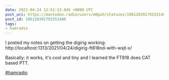 ```yaml
---
date: 2021-04-24 12:51:13.845 +0000 UTC
post_uri: https://mastodon.radio/users/m0puh/statuses/106120391793351486
post_id: 106120391793351486
tags:
- hamradio
---
```

I posted my notes on getting the digirig working: http://localhost:1313/2021/04/24/digirig-ft818nd-with-wsjt-x/

Basically: it works, it's cool and tiny and I learned the FT818 does CAT based PTT.

[#hamradio](https://mastodon.radio/tags/hamradio)


